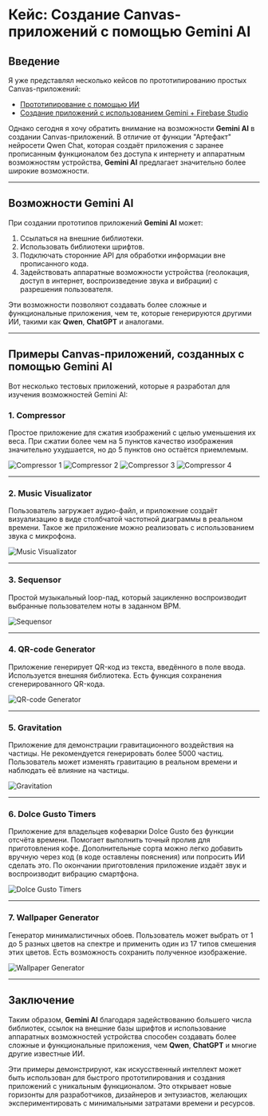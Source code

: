# Кейс: Создание Canvas-приложений с помощью Gemini AI

## Введение

Я уже представлял несколько кейсов по прототипированию простых Canvas-приложений:
- [Прототипирование с помощью ИИ](https://github.com/vakitzashi/mini-apps-byAI)
- [Создание приложений с использованием Gemini + Firebase Studio](https://github.com/vakitzashi/mini-apps-v2)

Однако сегодня я хочу обратить внимание на возможности **Gemini AI** в создании Canvas-приложений. В отличие от функции "Артефакт" нейросети Qwen Chat, которая создаёт приложения с заранее прописанным функционалом без доступа к интернету и аппаратным возможностям устройства, **Gemini AI** предлагает значительно более широкие возможности.

---

## Возможности Gemini AI

При создании прототипов приложений **Gemini AI** может:
1. Ссылаться на внешние библиотеки.
2. Использовать библиотеки шрифтов.
3. Подключать сторонние API для обработки информации вне прописанного кода.
4. Задействовать аппаратные возможности устройства (геолокация, доступ в интернет, воспроизведение звука и вибрации) с разрешения пользователя.

Эти возможности позволяют создавать более сложные и функциональные приложения, чем те, которые генерируются другими ИИ, такими как **Qwen**, **ChatGPT** и аналогами.

---

## Примеры Canvas-приложений, созданных с помощью Gemini AI

Вот несколько тестовых приложений, которые я разработал для изучения возможностей Gemini AI:

### 1. **Compressor**
Простое приложение для сжатия изображений с целью уменьшения их веса. При сжатии более чем на 5 пунктов качество изображения значительно ухудшается, но до 5 пунктов оно остаётся приемлемым.

![Compressor 1](img)
![Compressor 2](img)
![Compressor 3](img)
![Compressor 4](img)

---

### 2. **Music Visualizator**
Пользователь загружает аудио-файл, и приложение создаёт визуализацию в виде столбчатой частотной диаграммы в реальном времени. Такое же приложение можно реализовать с использованием звука с микрофона.

![Music Visualizator](img)

---

### 3. **Sequensor**
Простой музыкальный loop-пад, который зацикленно воспроизводит выбранные пользователем ноты в заданном BPM.

![Sequensor](img)

---

### 4. **QR-code Generator**
Приложение генерирует QR-код из текста, введённого в поле ввода. Используется внешняя библиотека. Есть функция сохранения сгенерированного QR-кода.

![QR-code Generator](img)

---

### 5. **Gravitation**
Приложение для демонстрации гравитационного воздействия на частицы. Не рекомендуется генерировать более 5000 частиц. Пользователь может изменять гравитацию в реальном времени и наблюдать её влияние на частицы.

![Gravitation](img)

---

### 6. **Dolce Gusto Timers**
Приложение для владельцев кофеварки Dolce Gusto без функции отсчёта времени. Помогает выполнить точный пролив для приготовления кофе. Дополнительные сорта можно легко добавить вручную через код (в коде оставлены пояснения) или попросить ИИ сделать это. По окончании приготовления приложение издаёт звук и воспроизводит вибрацию смартфона.

![Dolce Gusto Timers](img)

---

### 7. **Wallpaper Generator**
Генератор минималистичных обоев. Пользователь может выбрать от 1 до 5 разных цветов на спектре и применить один из 17 типов смешения этих цветов. Есть возможность сохранить полученное изображение.

![Wallpaper Generator](img)

---

## Заключение

Таким образом, **Gemini AI** благодаря задействованию большего числа библиотек, ссылок на внешние базы шрифтов и использование аппаратных возможностей устройства способен создавать более сложные и функциональные приложения, чем **Qwen**, **ChatGPT** и многие другие известные ИИ.

Эти примеры демонстрируют, как искусственный интеллект может быть использован для быстрого прототипирования и создания приложений с уникальным функционалом. Это открывает новые горизонты для разработчиков, дизайнеров и энтузиастов, желающих экспериментировать с минимальными затратами времени и ресурсов.
